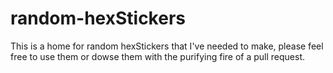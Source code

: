 # random-hexStickers

This is a home for random hexStickers that I've needed to make, please feel free to use them or dowse them with the purifying fire of a pull request.
